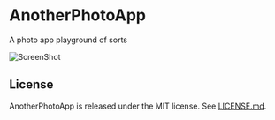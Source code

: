 AnotherPhotoApp
===============

A photo app playground of sorts

![ScreenShot](https://dl.dropboxusercontent.com/u/18815848/AnotherPhotoApp/apa_screen1.png)

## License

AnotherPhotoApp is released under the MIT license. See
[LICENSE.md](https://github.com/mikebob/AnotherPhotoApp/blob/master/LICENSE.md).
